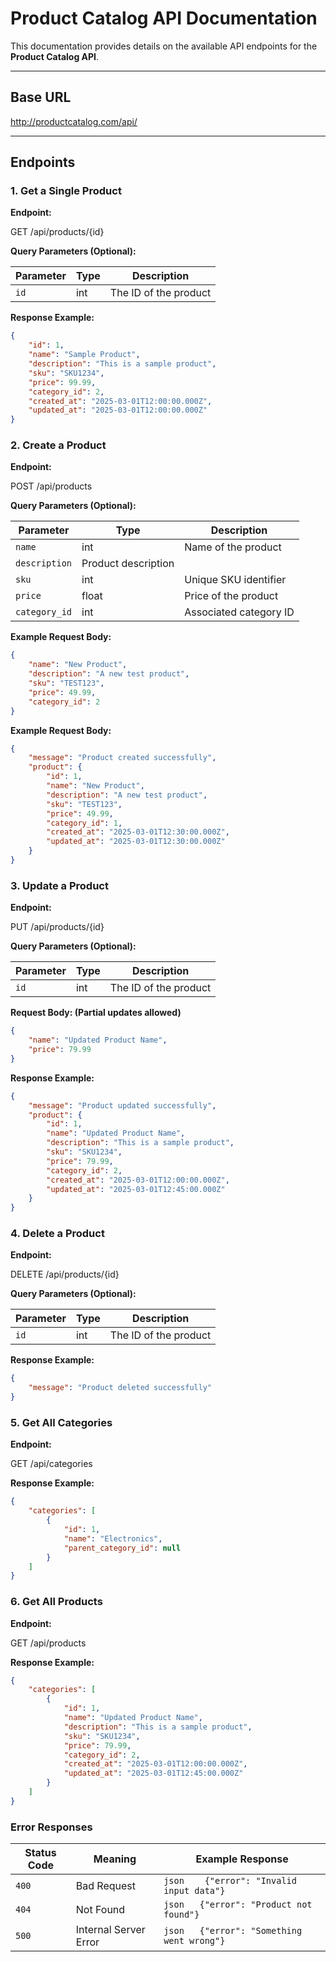 # Product Catalog API Documentation  

This documentation provides details on the available API endpoints for the **Product Catalog API**.  

---

## **Base URL**  

http://productcatalog.com/api/


---

## **Endpoints**  

### **1. Get a Single Product**
**Endpoint:**  

GET /api/products/{id}

**Query Parameters (Optional):**  

| Parameter     | Type   | Description                          |
|--------------|--------|--------------------------------------|
| `id` | int    | The ID of the product       |

**Response Example:**  
```json
{
    "id": 1,
    "name": "Sample Product",
    "description": "This is a sample product",
    "sku": "SKU1234",
    "price": 99.99,
    "category_id": 2,
    "created_at": "2025-03-01T12:00:00.000Z",
    "updated_at": "2025-03-01T12:00:00.000Z"
}

```
### **2. Create a Product**
**Endpoint:**  

POST /api/products

**Query Parameters (Optional):**  

| Parameter     | Type   | Description                          |
|--------------|--------|--------------------------------------|
| `name` | int    | Name of the product       |
| `description`     | Product description |
| `sku`     | int | Unique SKU identifier |
| `price`     | float | Price of the product |
| `category_id`     | int | Associated category ID |

**Example Request Body:**  
```json
{
    "name": "New Product",
    "description": "A new test product",
    "sku": "TEST123",
    "price": 49.99,
    "category_id": 2
}
```

**Example Request Body:**  

```json
{
    "message": "Product created successfully",
    "product": {
        "id": 1,
        "name": "New Product",
        "description": "A new test product",
        "sku": "TEST123",
        "price": 49.99,
        "category_id": 1,
        "created_at": "2025-03-01T12:30:00.000Z",
        "updated_at": "2025-03-01T12:30:00.000Z"
    }
}

```
### **3. Update a Product**
**Endpoint:**  

PUT /api/products/{id}

**Query Parameters (Optional):**  

| Parameter     | Type   | Description                          |
|--------------|--------|--------------------------------------|
| `id` | int    | The ID of the product      |

**Request Body: (Partial updates allowed)**  
```json
{
    "name": "Updated Product Name",
    "price": 79.99
}
```

**Response Example:**  
```json
{
    "message": "Product updated successfully",
    "product": {
        "id": 1,
        "name": "Updated Product Name",
        "description": "This is a sample product",
        "sku": "SKU1234",
        "price": 79.99,
        "category_id": 2,
        "created_at": "2025-03-01T12:00:00.000Z",
        "updated_at": "2025-03-01T12:45:00.000Z"
    }
}

```

### **4. Delete a Product**
**Endpoint:**  

DELETE /api/products/{id}

**Query Parameters (Optional):**  

| Parameter     | Type   | Description                          |
|--------------|--------|--------------------------------------|
| `id` | int    | The ID of the product      |

**Response Example:**  
```json
{
    "message": "Product deleted successfully"
}
```

### **5. Get All Categories**
**Endpoint:**  

GET /api/categories

**Response Example:** 
```json
{
    "categories": [
        {
            "id": 1,
            "name": "Electronics",
            "parent_category_id": null
        }
    ]
}
```

### **6. Get All Products**
**Endpoint:**  

GET /api/products

**Response Example:** 
```json
{
    "categories": [
        {
            "id": 1,
            "name": "Updated Product Name",
            "description": "This is a sample product",
            "sku": "SKU1234",
            "price": 79.99,
            "category_id": 2,
            "created_at": "2025-03-01T12:00:00.000Z",
            "updated_at": "2025-03-01T12:45:00.000Z"
        }
    ]
}
```

### **Error Responses**

| Status Code     | Meaning   | Example Response                          |
|--------------|--------|--------------------------------------|
| `400` | 	Bad Request    | ```json	{"error": "Invalid input data"} ```       |
| `404`     | Not Found | ```json	{"error": "Product not found"} ```  |
| `500`     | Internal Server Error | ```json	{"error": "Something went wrong"} ```   |

